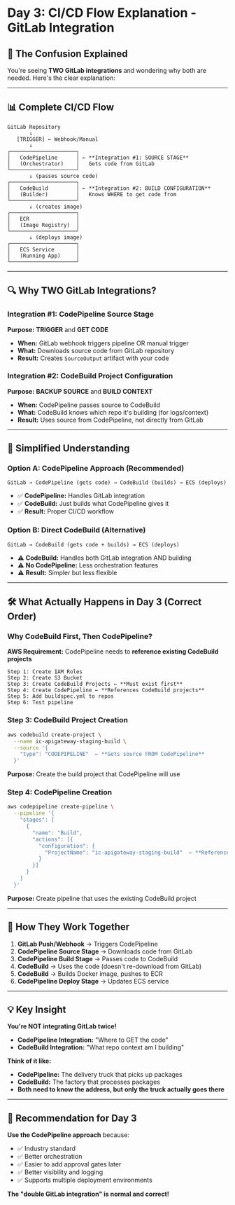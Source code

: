 # Day 3: CI/CD Flow Explanation - GitLab Integration

## 🤔 **The Confusion Explained**

You're seeing **TWO GitLab integrations** and wondering why both are needed. Here's the clear explanation:

---

## 📊 **Complete CI/CD Flow**

```
GitLab Repository
       ↓
   [TRIGGER] ← Webhook/Manual
       ↓
┌─────────────────────┐
│   CodePipeline      │ ← **Integration #1: SOURCE STAGE**
│   (Orchestrator)    │   Gets code from GitLab
└─────────────────────┘
       ↓ (passes source code)
┌─────────────────────┐
│   CodeBuild         │ ← **Integration #2: BUILD CONFIGURATION**
│   (Builder)         │   Knows WHERE to get code from
└─────────────────────┘
       ↓ (creates image)
┌─────────────────────┐
│   ECR               │
│   (Image Registry)  │
└─────────────────────┘
       ↓ (deploys image)
┌─────────────────────┐
│   ECS Service       │
│   (Running App)     │
└─────────────────────┘
```

---

## 🔍 **Why TWO GitLab Integrations?**

### **Integration #1: CodePipeline Source Stage**
**Purpose:** **TRIGGER** and **GET CODE**
- **When:** GitLab webhook triggers pipeline OR manual trigger
- **What:** Downloads source code from GitLab repository
- **Result:** Creates `SourceOutput` artifact with your code

### **Integration #2: CodeBuild Project Configuration**
**Purpose:** **BACKUP SOURCE** and **BUILD CONTEXT**
- **When:** CodePipeline passes source to CodeBuild
- **What:** CodeBuild knows which repo it's building (for logs/context)
- **Result:** Uses source from CodePipeline, not directly from GitLab

---

## 🎯 **Simplified Understanding**

### **Option A: CodePipeline Approach (Recommended)**
```
GitLab → CodePipeline (gets code) → CodeBuild (builds) → ECS (deploys)
```
- ✅ **CodePipeline:** Handles GitLab integration
- ✅ **CodeBuild:** Just builds what CodePipeline gives it
- ✅ **Result:** Proper CI/CD workflow

### **Option B: Direct CodeBuild (Alternative)**
```
GitLab → CodeBuild (gets code + builds) → ECS (deploys)
```
- ⚠️ **CodeBuild:** Handles both GitLab integration AND building
- ⚠️ **No CodePipeline:** Less orchestration features
- ⚠️ **Result:** Simpler but less flexible

---

## 🛠️ **What Actually Happens in Day 3 (Correct Order)**

### **Why CodeBuild First, Then CodePipeline?**

**AWS Requirement:** CodePipeline needs to **reference existing CodeBuild projects**

```
Step 1: Create IAM Roles
Step 2: Create S3 Bucket  
Step 3: Create CodeBuild Projects ← **Must exist first**
Step 4: Create CodePipeline ← **References CodeBuild projects**
Step 5: Add buildspec.yml to repos
Step 6: Test pipeline
```

### **Step 3: CodeBuild Project Creation**
```bash
aws codebuild create-project \
  --name ic-apigateway-staging-build \
  --source '{
    "type": "CODEPIPELINE"  ← **Gets source FROM CodePipeline**
  }'
```
**Purpose:** Create the build project that CodePipeline will use

### **Step 4: CodePipeline Creation**
```bash
aws codepipeline create-pipeline \
  --pipeline '{
    "stages": [
      {
        "name": "Build",
        "actions": [{
          "configuration": {
            "ProjectName": "ic-apigateway-staging-build"  ← **References existing project**
          }
        }]
      }
    ]
  }'
```
**Purpose:** Create pipeline that uses the existing CodeBuild project

---

## 🤝 **How They Work Together**

1. **GitLab Push/Webhook** → Triggers CodePipeline
2. **CodePipeline Source Stage** → Downloads code from GitLab
3. **CodePipeline Build Stage** → Passes code to CodeBuild
4. **CodeBuild** → Uses the code (doesn't re-download from GitLab)
5. **CodeBuild** → Builds Docker image, pushes to ECR
6. **CodePipeline Deploy Stage** → Updates ECS service

---

## 💡 **Key Insight**

**You're NOT integrating GitLab twice!**

- **CodePipeline Integration:** "Where to GET the code"
- **CodeBuild Integration:** "What repo context am I building"

**Think of it like:**
- **CodePipeline:** The delivery truck that picks up packages
- **CodeBuild:** The factory that processes packages
- **Both need to know the address, but only the truck actually goes there**

---

## 🎯 **Recommendation for Day 3**

**Use the CodePipeline approach** because:
- ✅ Industry standard
- ✅ Better orchestration
- ✅ Easier to add approval gates later
- ✅ Better visibility and logging
- ✅ Supports multiple deployment environments

**The "double GitLab integration" is normal and correct!**
